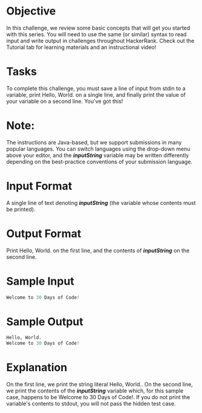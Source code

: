 # Objective
In this challenge, we review some basic concepts that will get you started with this series. You will need to use the same (or similar) syntax to read input and write output in challenges throughout HackerRank. Check out the Tutorial tab for learning materials and an instructional video!

# Tasks
To complete this challenge, you must save a line of input from stdin to a variable, print Hello, World. on a single line, and finally print the value of your variable on a second line.
You've got this!

# Note:
The instructions are Java-based, but we support submissions in many popular languages. You can switch languages using the drop-down menu above your editor, and the ***inputString*** variable may be written differently depending on the best-practice conventions of your submission language.

# Input Format
A single line of text denoting ***inputString*** (the variable whose contents must be printed).

# Output Format
Print Hello, World. on the first line, and the contents of ***inputString*** on the second line.

# Sample Input
```python
Welcome to 30 Days of Code!

```
# Sample Output
```python
Hello, World. 
Welcome to 30 Days of Code!
```
# Explanation
On the first line, we print the string literal Hello, World.. On the second line, we print the contents of the ***inputString*** variable which, for this sample case, happens to be Welcome to 30 Days of Code!. If you do not print the variable's contents to stdout, you will not pass the hidden test case.